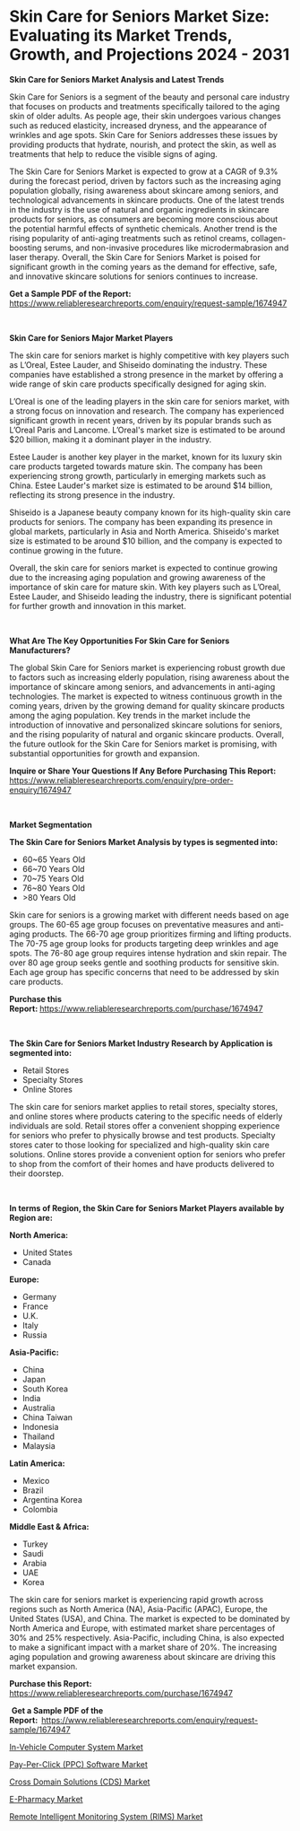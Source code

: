 <p><h1>Skin Care for Seniors Market Size: Evaluating its Market Trends, Growth, and Projections 2024 - 2031</h1></p><p><strong>Skin Care for Seniors Market Analysis and Latest Trends</strong></p>
<p><p>Skin Care for Seniors is a segment of the beauty and personal care industry that focuses on products and treatments specifically tailored to the aging skin of older adults. As people age, their skin undergoes various changes such as reduced elasticity, increased dryness, and the appearance of wrinkles and age spots. Skin Care for Seniors addresses these issues by providing products that hydrate, nourish, and protect the skin, as well as treatments that help to reduce the visible signs of aging.</p><p>The Skin Care for Seniors Market is expected to grow at a CAGR of 9.3% during the forecast period, driven by factors such as the increasing aging population globally, rising awareness about skincare among seniors, and technological advancements in skincare products. One of the latest trends in the industry is the use of natural and organic ingredients in skincare products for seniors, as consumers are becoming more conscious about the potential harmful effects of synthetic chemicals. Another trend is the rising popularity of anti-aging treatments such as retinol creams, collagen-boosting serums, and non-invasive procedures like microdermabrasion and laser therapy. Overall, the Skin Care for Seniors Market is poised for significant growth in the coming years as the demand for effective, safe, and innovative skincare solutions for seniors continues to increase.</p></p>
<p><strong>Get a Sample PDF of the Report:&nbsp;</strong> <a href="https://www.reliableresearchreports.com/enquiry/request-sample/1674947">https://www.reliableresearchreports.com/enquiry/request-sample/1674947</a></p>
<p>&nbsp;</p>
<p><strong>Skin Care for Seniors Major Market Players</strong></p>
<p><p>The skin care for seniors market is highly competitive with key players such as L’Oreal, Estee Lauder, and Shiseido dominating the industry. These companies have established a strong presence in the market by offering a wide range of skin care products specifically designed for aging skin.</p><p>L’Oreal is one of the leading players in the skin care for seniors market, with a strong focus on innovation and research. The company has experienced significant growth in recent years, driven by its popular brands such as L’Oreal Paris and Lancome. L’Oreal's market size is estimated to be around $20 billion, making it a dominant player in the industry.</p><p>Estee Lauder is another key player in the market, known for its luxury skin care products targeted towards mature skin. The company has been experiencing strong growth, particularly in emerging markets such as China. Estee Lauder's market size is estimated to be around $14 billion, reflecting its strong presence in the industry.</p><p>Shiseido is a Japanese beauty company known for its high-quality skin care products for seniors. The company has been expanding its presence in global markets, particularly in Asia and North America. Shiseido's market size is estimated to be around $10 billion, and the company is expected to continue growing in the future.</p><p>Overall, the skin care for seniors market is expected to continue growing due to the increasing aging population and growing awareness of the importance of skin care for mature skin. With key players such as L’Oreal, Estee Lauder, and Shiseido leading the industry, there is significant potential for further growth and innovation in this market.</p></p>
<p>&nbsp;</p>
<p><strong>What Are The Key Opportunities For Skin Care for Seniors Manufacturers?</strong></p>
<p><p>The global Skin Care for Seniors market is experiencing robust growth due to factors such as increasing elderly population, rising awareness about the importance of skincare among seniors, and advancements in anti-aging technologies. The market is expected to witness continuous growth in the coming years, driven by the growing demand for quality skincare products among the aging population. Key trends in the market include the introduction of innovative and personalized skincare solutions for seniors, and the rising popularity of natural and organic skincare products. Overall, the future outlook for the Skin Care for Seniors market is promising, with substantial opportunities for growth and expansion.</p></p>
<p><strong>Inquire or Share Your Questions If Any Before Purchasing This Report:</strong> <a href="https://www.reliableresearchreports.com/enquiry/pre-order-enquiry/1674947">https://www.reliableresearchreports.com/enquiry/pre-order-enquiry/1674947</a></p>
<p>&nbsp;</p>
<p><strong>Market Segmentation</strong></p>
<p><strong>The Skin Care for Seniors Market Analysis by types is segmented into:</strong></p>
<p><ul><li>60~65 Years Old</li><li>66~70 Years Old</li><li>70~75 Years Old</li><li>76~80 Years Old</li><li>>80 Years Old</li></ul></p>
<p><p>Skin care for seniors is a growing market with different needs based on age groups. The 60-65 age group focuses on preventative measures and anti-aging products. The 66-70 age group prioritizes firming and lifting products. The 70-75 age group looks for products targeting deep wrinkles and age spots. The 76-80 age group requires intense hydration and skin repair. The over 80 age group seeks gentle and soothing products for sensitive skin. Each age group has specific concerns that need to be addressed by skin care products.</p></p>
<p><strong>Purchase this Report:&nbsp;</strong><a href="https://www.reliableresearchreports.com/purchase/1674947">https://www.reliableresearchreports.com/purchase/1674947</a></p>
<p>&nbsp;</p>
<p><strong>The Skin Care for Seniors Market Industry Research by Application is segmented into:</strong></p>
<p><ul><li>Retail Stores</li><li>Specialty Stores</li><li>Online Stores</li></ul></p>
<p><p>The skin care for seniors market applies to retail stores, specialty stores, and online stores where products catering to the specific needs of elderly individuals are sold. Retail stores offer a convenient shopping experience for seniors who prefer to physically browse and test products. Specialty stores cater to those looking for specialized and high-quality skin care solutions. Online stores provide a convenient option for seniors who prefer to shop from the comfort of their homes and have products delivered to their doorstep.</p></p>
<p>&nbsp;</p>
<p><strong>In terms of Region, the Skin Care for Seniors Market Players available by Region are:</strong></p>
<p>
    <p> <strong> North America: </strong>
        <ul>
            <li>United States</li>
            <li>Canada</li>
        </ul>
        </p> 
    <p> <strong> Europe: </strong>
        <ul>
            <li>Germany</li>
            <li>France</li>
            <li>U.K.</li>
            <li>Italy</li>
            <li>Russia</li>
        </ul>
        </p> 
    <p> <strong> Asia-Pacific: </strong>
        <ul>
            <li>China</li>
            <li>Japan</li>
            <li>South Korea</li>
            <li>India</li>
            <li>Australia</li>
            <li>China Taiwan</li>
            <li>Indonesia</li>
            <li>Thailand</li>
            <li>Malaysia</li>
        </ul>
        </p> 
    <p> <strong> Latin America: </strong>
        <ul>
            <li>Mexico</li>
            <li>Brazil</li>
            <li>Argentina Korea</li>
            <li>Colombia</li>
        </ul>
        </p> 
    <p> <strong> Middle East & Africa: </strong>
        <ul>
            <li>Turkey</li>
            <li>Saudi</li>
            <li>Arabia</li>
            <li>UAE</li>
            <li>Korea</li>
        </ul>
    </p>
    </p>
<p><p>The skin care for seniors market is experiencing rapid growth across regions such as North America (NA), Asia-Pacific (APAC), Europe, the United States (USA), and China. The market is expected to be dominated by North America and Europe, with estimated market share percentages of 30% and 25% respectively. Asia-Pacific, including China, is also expected to make a significant impact with a market share of 20%. The increasing aging population and growing awareness about skincare are driving this market expansion.</p></p>
<p><strong>Purchase this Report: </strong><a href="https://www.reliableresearchreports.com/purchase/1674947">https://www.reliableresearchreports.com/purchase/1674947</a></p>
<p>&nbsp;<strong>Get a Sample PDF of the Report:&nbsp;&nbsp;</strong><a href="https://www.reliableresearchreports.com/enquiry/request-sample/1674947">https://www.reliableresearchreports.com/enquiry/request-sample/1674947</a></p>
<p><strong></strong></p>
<p><p><a href="https://medium.com/@kayliherzog567/in-vehicle-computer-system-market-trends-forecast-and-competitive-analysis-to-2031-ded6becfb692">In-Vehicle Computer System Market</a></p><p><a href="https://medium.com/@vidyap2912/pay-per-click-ppc-software-market-the-key-to-successful-business-strategy-forecast-till-2031-5f6c5b9e8dd7">Pay-Per-Click (PPC) Software Market</a></p><p><a href="https://medium.com/@vidyap2912/cross-domain-solutions-cds-market-report-reveals-the-latest-trends-and-growth-opportunities-of-9dd9e96b7b06">Cross Domain Solutions (CDS) Market</a></p><p><a href="https://medium.com/@kayliherzog567/e-pharmacy-market-size-cagr-trends-2024-2030-6a014c79fe5b">E-Pharmacy Market</a></p><p><a href="https://medium.com/@kayliherzog567/remote-intelligent-monitoring-system-rims-market-report-reveals-the-latest-trends-and-growth-fb0657a23b66">Remote Intelligent Monitoring System (RIMS) Market</a></p></p>